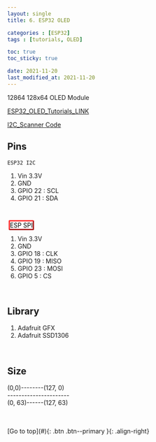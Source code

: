 ```yaml
---
layout: single
title: 6. ESP32 OLED

categories : [ESP32]
tags : [tutorials, OLED]

toc: true
toc_sticky: true

date: 2021-11-20
last_modified_at: 2021-11-20
---
```


12864 128x64 OLED Module

[ESP32_OLED_Tutorials_LINK](https://randomnerdtutorials.com/esp32-ssd1306-oled-display-arduino-ide/)
<br>

[I2C_Scanner Code](https://raw.githubusercontent.com/RuiSantosdotme/Random-Nerd-Tutorials/master/Projects/LCD_I2C/I2C_Scanner.ino)

## Pins
`ESP32 I2C`  
1. Vin 3.3V  
2. GND  
3. GPIO 22 : SCL  
4. GPIO 21 : SDA  

<br>

<span style="color:black; width:16px; height:8px; margin:3px; padding2px; border: outset #f33; border-radius:3px; background:white">ESP SPI</span>
1. Vin 3.3V
2. GND
3. GPIO 18 : CLK
4. GPIO 19 : MISO
5. GPIO 23 : MOSI
6. GPIO 5  : CS

<br>

## Library
1. Adafruit GFX
2. Adafruit SSD1306

<br>

## Size

(0,0)--------(127, 0)  
\----------------------  
(0, 63)------(127, 63)  
<br>



<br>
[Go to top](#){: .btn .btn--primary }{: .align-right}